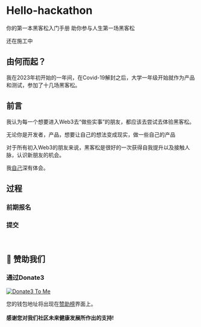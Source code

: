 # Hello-hackathon
你的第一本黑客松入门手册 助你参与人生第一场黑客松

还在施工中


## 由何而起？

我在2023年初开始的一年间，在Covid-19解封之后，大学一年级开始就作为产品和测试，参加了十几场黑客松。

## 前言

我认为每一个想要进入Web3去“做些实事”的朋友，都应该去尝试去体验黑客松。

无论你是开发者，产品，想要让自己的想法变成现实，做一些自己的产品

对于所有初入Web3的朋友来说，黑客松是很好的一次获得自我提升以及接触人脉，认识新朋友的机会。

我[自己](http://github.com/yanboishere)深有体会。

## 过程

### 前期报名 

### 提交







<br>










## 💐 赞助我们 
### 通过Donate3


<a href="https://www.donate3.xyz/donateTo?cid=bafkreif5ecvwp7vanir2geib43nws7zvaac46rvlryzwwm47knutcv6xee" target="_blank"><img src="https://www.donate3.xyz/Donate3ToMe.svg" alt="Donate3 To Me"></a>

您的钱包地址将出现在[赞助榜](https://github.com/Web3-Club/Sponsor)界面上。<br>  
**感谢您对我们社区未来健康发展所作出的支持!**
